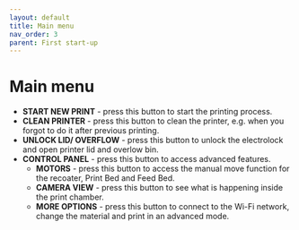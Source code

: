 ```yaml
---
layout: default
title: Main menu
nav_order: 3
parent: First start-up
---
```

<h1> Main menu </h1>

- **START NEW PRINT** - press this button to start the printing process.
- **CLEAN PRINTER** - press this button to clean the printer, e.g. when you forgot to do it after previous printing.
- **UNLOCK LID/ OVERFLOW** - press this button to unlock the electrolock and open printer lid and overlow bin.
- **CONTROL PANEL** - press this button to access advanced features.
   - **MOTORS** - press this button to access the manual move function for the recoater, Print Bed and Feed Bed.
   - **CAMERA VIEW** - press this button to see what is happening inside the print chamber.
   - **MORE OPTIONS** - press this button to connect to the Wi-Fi network, change the material and print in an advanced mode. 

